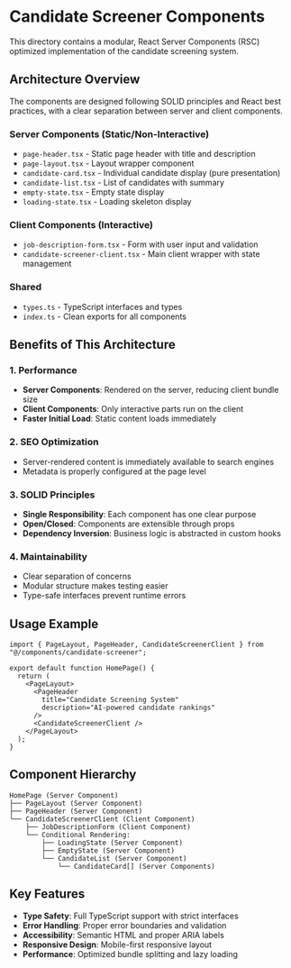# Candidate Screener Components

This directory contains a modular, React Server Components (RSC) optimized implementation of the candidate screening system.

## Architecture Overview

The components are designed following SOLID principles and React best practices, with a clear separation between server and client components.

### Server Components (Static/Non-Interactive)
- `page-header.tsx` - Static page header with title and description
- `page-layout.tsx` - Layout wrapper component
- `candidate-card.tsx` - Individual candidate display (pure presentation)
- `candidate-list.tsx` - List of candidates with summary
- `empty-state.tsx` - Empty state display
- `loading-state.tsx` - Loading skeleton display

### Client Components (Interactive)
- `job-description-form.tsx` - Form with user input and validation
- `candidate-screener-client.tsx` - Main client wrapper with state management

### Shared
- `types.ts` - TypeScript interfaces and types
- `index.ts` - Clean exports for all components

## Benefits of This Architecture

### 1. Performance
- **Server Components**: Rendered on the server, reducing client bundle size
- **Client Components**: Only interactive parts run on the client
- **Faster Initial Load**: Static content loads immediately

### 2. SEO Optimization
- Server-rendered content is immediately available to search engines
- Metadata is properly configured at the page level

### 3. SOLID Principles
- **Single Responsibility**: Each component has one clear purpose
- **Open/Closed**: Components are extensible through props
- **Dependency Inversion**: Business logic is abstracted in custom hooks

### 4. Maintainability
- Clear separation of concerns
- Modular structure makes testing easier
- Type-safe interfaces prevent runtime errors

## Usage Example

```tsx
import { PageLayout, PageHeader, CandidateScreenerClient } from "@/components/candidate-screener";

export default function HomePage() {
  return (
    <PageLayout>
      <PageHeader
        title="Candidate Screening System"
        description="AI-powered candidate rankings"
      />
      <CandidateScreenerClient />
    </PageLayout>
  );
}
```

## Component Hierarchy

```
HomePage (Server Component)
├── PageLayout (Server Component)
├── PageHeader (Server Component)
└── CandidateScreenerClient (Client Component)
    ├── JobDescriptionForm (Client Component)
    └── Conditional Rendering:
        ├── LoadingState (Server Component)
        ├── EmptyState (Server Component)
        └── CandidateList (Server Component)
            └── CandidateCard[] (Server Components)
```

## Key Features

- **Type Safety**: Full TypeScript support with strict interfaces
- **Error Handling**: Proper error boundaries and validation
- **Accessibility**: Semantic HTML and proper ARIA labels
- **Responsive Design**: Mobile-first responsive layout
- **Performance**: Optimized bundle splitting and lazy loading 